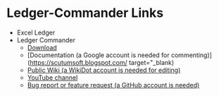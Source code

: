 # Ledger-Commander Links

- Excel Ledger
- Ledger Commander
  - [Download](https://scutumsoft.github.io/Ledger-Commander/published/setup.exe)
  - [Documentation (a Google account is needed for commenting)](https://scutumsoft.blogspot.com/ target="_blank)
  - [Public Wiki (a WikiDot account is needed for editing)](http://scutumsoft.wikidot.com/)
  - [YouTube channel](https://www.youtube.com/channel/UCWpriwzG_wCetA7RqthbhOQ)
  - [Bug report or feature request (a GitHub account is needed)](https://github.com/ScutumSoft/Ledger-Commander/issues)
